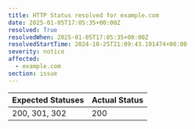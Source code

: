 ```yaml
---
title: HTTP Status resolved for example.com
date: 2025-01-05T17:05:35+00:00Z
resolved: True
resolvedWhen: 2025-01-05T17:05:35+00:00Z
resolvedStartTime: 2024-10-25T21:09:43.191474+00:00
severity: notice
affected:
  - example.com
section: issue
---
```


| Expected Statuses | Actual Status  |
|-------------------|----------------|
| 200, 301, 302 | 200 |
